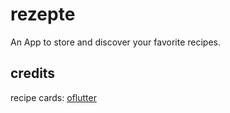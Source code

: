 # rezepte
An App to store and discover your favorite recipes.



## credits
recipe cards:
[oflutter](https://oflutter.com/simple-recipe-list-app-using-flutter-and-api/)
